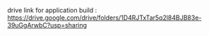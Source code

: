drive link for application build : https://drive.google.com/drive/folders/1D4RJTxTar5q2l84BJB83e-39uGgArwbC?usp=sharing
